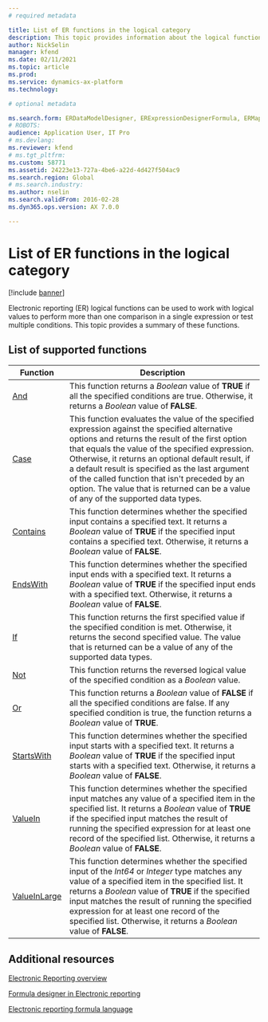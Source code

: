 ```yaml
---
# required metadata

title: List of ER functions in the logical category
description: This topic provides information about the logical functions that are supported in Electronic reporting (ER).
author: NickSelin
manager: kfend
ms.date: 02/11/2021
ms.topic: article
ms.prod: 
ms.service: dynamics-ax-platform
ms.technology: 

# optional metadata

ms.search.form: ERDataModelDesigner, ERExpressionDesignerFormula, ERMappedFormatDesigner, ERModelMappingDesigner
# ROBOTS: 
audience: Application User, IT Pro
# ms.devlang: 
ms.reviewer: kfend
# ms.tgt_pltfrm: 
ms.custom: 58771
ms.assetid: 24223e13-727a-4be6-a22d-4d427f504ac9
ms.search.region: Global
# ms.search.industry: 
ms.author: nselin
ms.search.validFrom: 2016-02-28
ms.dyn365.ops.version: AX 7.0.0

---
```


# List of ER functions in the logical category

[!include [banner](../includes/banner.md)]

Electronic reporting (ER) logical functions can be used to work with logical values to perform more than one comparison in a single expression or test multiple conditions. This topic provides a summary of these functions.

## List of supported functions

| Function | Description |
|----------|-------------|
| [And](er-functions-logical-and.md)                       | This function returns a *Boolean* value of **TRUE** if all the specified conditions are true. Otherwise, it returns a *Boolean* value of **FALSE**. |
| [Case](er-functions-logical-case.md)                     | This function evaluates the value of the specified expression against the specified alternative options and returns the result of the first option that equals the value of the specified expression. Otherwise, it returns an optional default result, if a default result is specified as the last argument of the called function that isn't preceded by an option. The value that is returned can be a value of any of the supported data types. |
| [Contains](er-functions-logical-contains.md)             | This function determines whether the specified input contains a specified text. It returns a *Boolean* value of **TRUE** if the specified input contains a specified text. Otherwise, it returns a *Boolean* value of **FALSE**. |
| [EndsWith](er-functions-logical-endswith.md)             | This function determines whether the specified input ends with a specified text. It returns a *Boolean* value of **TRUE** if the specified input ends with a specified text. Otherwise, it returns a *Boolean* value of **FALSE**. |
| [If](er-functions-logical-if.md)                         | This function returns the first specified value if the specified condition is met. Otherwise, it returns the second specified value. The value that is returned can be a value of any of the supported data types. |
| [Not](er-functions-logical-not.md)                       | This function returns the reversed logical value of the specified condition as a *Boolean* value. |
| [Or](er-functions-logical-or.md)                         | This function returns a *Boolean* value of **FALSE** if all the specified conditions are false. If any specified condition is true, the function returns a *Boolean* value of **TRUE**. |
| [StartsWith](er-functions-logical-startswith.md)         | This function determines whether the specified input starts with a specified text. It returns a *Boolean* value of **TRUE** if the specified input starts with a specified text. Otherwise, it returns a *Boolean* value of **FALSE**. |
| [ValueIn](er-functions-logical-valuein.md)               | This function determines whether the specified input matches any value of a specified item in the specified list. It returns a *Boolean* value of **TRUE** if the specified input matches the result of running the specified expression for at least one record of the specified list. Otherwise, it returns a *Boolean* value of **FALSE**. |
| [ValueInLarge](er-functions-logical-valueinlarge.md)     | This function determines whether the specified input of the *Int64* or *Integer* type matches any value of a specified item in the specified list. It returns a *Boolean* value of **TRUE** if the specified input matches the result of running the specified expression for at least one record of the specified list. Otherwise, it returns a *Boolean* value of **FALSE**. |


## Additional resources

[Electronic Reporting overview](general-electronic-reporting.md)

[Formula designer in Electronic reporting](general-electronic-reporting-formula-designer.md)

[Electronic reporting formula language](er-formula-language.md)
